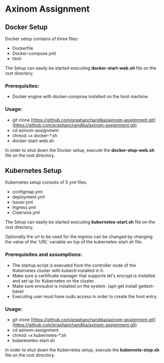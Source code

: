 # Axinom Assignment

## Docker Setup

Docker setup contains of three files:

- Dockerfile
- Docker-compose.yml
- html

The Setup can easily be started executing **docker-start-web.sh** file on the root directory.

### Prerequisites:

- Docker engine with docker-compose installed on the host machine.

### Usage:

- git clone [https://github.com/prashanchandika/axinom-assignment.git](https://github.com/prashanchandika/axinom-assignment.git)
- cd axinom-assignment
- chmod +x docker-\*.sh
- docker-start-web.sh

In order to shut down the Docker setup, execute the **docker-stop-web.sh** file on the root directory.

## Kubernetes Setup

Kubernetes setup consists of 5 yml files.

- configmap.yml
- deployment.yml
- Issuer.yml
- Ingress.yml
- Ciservice.yml

The Setup can easily be started executing **kubernetes-start.sh** file on the root directory.

Optionally the url to be used for the ingress can be changed by changing the value of the &#39;URL&#39; variable on top of the kubernetes-start.sh file.

### Prerequisites and assumptions:

- The startup script is executed from the controller node of the Kubernetes cluster with kubectl installed in it.
- Make sure a certificate manager that supports let&#39;s encrypt.is installed and set up for Kubernetes on the cluster.
- Make sure envsubst is installed on the system. (apt-get install gettext-base)
- Executing user must have sudo access in order to create the host entry.

### Usage:

- git clone [https://github.com/prashanchandika/axinom-assignment.git](https://github.com/prashanchandika/axinom-assignment.git)
- cd axinom-assignment
- chmod +x kubernetes-\*.sh
- kuberenetes-start.sh

In order to shut down the Kubernetes setup, execute the **kubernete-stop.sh** file on the root directory.
